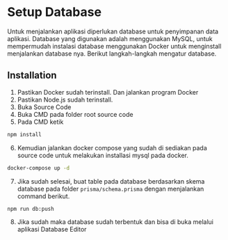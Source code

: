 # Setup Database

Untuk menjalankan aplikasi diperlukan database untuk penyimpanan data aplikasi. Database yang digunakan adalah menggunakan MySQL, untuk mempermudah instalasi database menggunakan Docker untuk menginstall menjalankan database nya. Berikut langkah-langkah mengatur database.

## Installation

1. Pastikan Docker sudah terinstall. Dan jalankan program Docker
2. Pastikan Node.js sudah terinstall.
3. Buka Source Code
4. Buka CMD pada folder root source code
5. Pada CMD ketik

```bash
npm install
```

6. Kemudian jalankan docker compose yang sudah di sediakan pada source code untuk melakukan installasi mysql pada docker.

```bash
docker-compose up -d
```

7. Jika sudah selesai, buat table pada database berdasarkan skema database pada folder `prisma/schema.prisma` dengan menjalankan command berikut.

```bash
npm run db:push
```

8. Jika sudah maka database sudah terbentuk dan bisa di buka melalui aplikasi Database Editor
